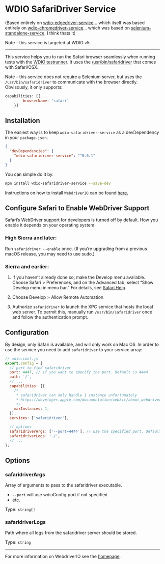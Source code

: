 WDIO SafariDriver Service
================================

(Based entirely on [wdio-edgedriver-service](https://www.npmjs.com/package/wdio-edgedriver-service)... which itself was based entirely on [wdio-chromedriver-service](https://www.npmjs.com/package/wdio-chromedriver-service)... which was based on [selenium-standalone-service](https://www.npmjs.com/package/@wdio/selenium-standalone-service). I think thats it)

Note - this service is targeted at WDIO v5.

----

This service helps you to run the Safari browser seamlessly when running tests with the [WDIO testrunner](http://webdriver.io/guide/testrunner/gettingstarted.html). 
It uses the [/usr/bin/safaridriver](https://developer.apple.com/documentation/webkit/testing_with_webdriver_in_safari) that comes with Safari/OSX.

Note - this service does not require a Selenium server, but uses the `/usr/bin/safaridriver` to communicate with the browser directly.
Obvisously, it only supports:

```js
capabilities: [{
        browserName: 'safari'
    }]
```

## Installation

The easiest way is to keep `wdio-safaridriver-service` as a devDependency in your `package.json`.

```json
{
  "devDependencies": {
    "wdio-safaridriver-service": "^0.0.1"
  }
}
```

You can simple do it by:

```bash
npm install wdio-safaridriver-service --save-dev
```

Instructions on how to install `WebdriverIO` can be found [here.](http://webdriver.io/guide/getstarted/install.html)

## Configure Safari to Enable WebDriver Support
Safari’s WebDriver support for developers is turned off by default. How you enable it depends on your operating system.

### High Sierra and later:

Run `safaridriver --enable` once. (If you’re upgrading from a previous macOS release, you may need to use sudo.)

### Sierra and earlier:

1. If you haven’t already done so, make the Develop menu available. Choose Safari > Preferences, and on the Advanced tab, select “Show Develop menu in menu bar.” For details, see [Safari Help](https://support.apple.com/guide/safari/welcome).

2. Choose Develop > Allow Remote Automation.

3. Authorize `safaridriver` to launch the XPC service that hosts the local web server. To permit this, manually run `/usr/bin/safaridriver` once and follow the authentication prompt.



## Configuration

By design, only Safari is available, and will only work on Mac OS. In order to use the service you need to add `safaridriver` to your service array:

```js
// wdio.conf.js
export.config = {
  // port to find safaridriver
  port: 4447, // if you want to specify the port. Default is 4444
  path: '/',
  // ...
  capabilities: [{
    /*
     * safaridriver can only handle 1 instance unfortunately
     * https://developer.apple.com/documentation/webkit/about_webdriver_for_safari
     */
    maxInstances: 1, 
  }],
  services: ['safaridriver'],

  // options
  safaridriverArgs: ['--port=4444'], // use the specified port. Default is 4444
  safaridriverLogs: './',
  // ...
};
```

## Options

### safaridriverArgs
Array of arguments to pass to the safaridriver executable.
* `--port` will use wdioConfig.port if not specified
* etc.

Type: `string[]`
### safaridriverLogs
Path where all logs from the safaridriver server should be stored.

Type: `string`



----

For more information on WebdriverIO see the [homepage](http://webdriver.io).
